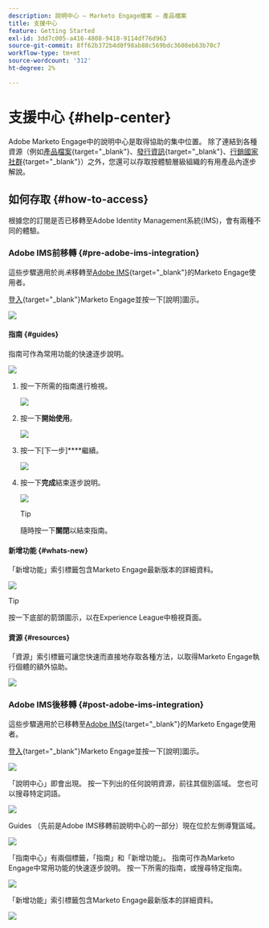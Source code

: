 ```yaml
---
description: 說明中心 — Marketo Engage檔案 — 產品檔案
title: 支援中心
feature: Getting Started
exl-id: 3dd7c005-a416-4808-9418-9114df76d963
source-git-commit: 8ff62b372b4d0f98ab88c569bdc3608eb63b70c7
workflow-type: tm+mt
source-wordcount: '312'
ht-degree: 2%

---
```


# 支援中心 {#help-center}

Adobe Marketo Engage中的說明中心是取得協助的集中位置。 除了連結到各種資源（例如[產品檔案](/help/marketo/home.md){target="_blank"}、[發行資訊](/help/marketo/release-notes/current.md){target="_blank"}、[行銷國家社群](https://nation.marketo.com/){target="_blank"}）之外，您還可以存取按體驗層級組織的有用產品內逐步解說。

## 如何存取 {#how-to-access}

根據您的訂閱是否已移轉至Adobe Identity Management系統(IMS)，會有兩種不同的體驗。

### Adobe IMS前移轉 {#pre-adobe-ims-integration}

這些步驟適用於尚&#x200B;_未_&#x200B;移轉至[Adobe IMS](/help/marketo/product-docs/administration/marketo-with-adobe-identity/adobe-identity-management-overview.md){target="_blank"}的Marketo Engage使用者。

[登入](https://login.marketo.com/){target="_blank"}Marketo Engage並按一下[說明]圖示。

![](assets/help-center-1.png)

#### 指南 {#guides}

指南可作為常用功能的快速逐步說明。

![](assets/help-center-2.png)

1. 按一下所需的指南進行檢視。

   ![](assets/help-center-3.png)

1. 按一下&#x200B;**開始使用**。

   ![](assets/help-center-4.png)

1. 按一下[下一步]****&#x200B;繼續。

   ![](assets/help-center-5.png)

1. 按一下&#x200B;**完成**&#x200B;結束逐步說明。

   ![](assets/help-center-6.png)

   >[!TIP]
   >
   >隨時按一下&#x200B;**關閉**&#x200B;以結束指南。

#### 新增功能 {#whats-new}

「新增功能」索引標籤包含Marketo Engage最新版本的詳細資料。

![](assets/help-center-7.png)

>[!TIP]
>
>按一下底部的箭頭圖示，以在Experience League中檢視頁面。

#### 資源 {#resources}

「資源」索引標籤可讓您快速而直接地存取各種方法，以取得Marketo Engage執行個體的額外協助。

![](assets/help-center-8.png)

### Adobe IMS後移轉 {#post-adobe-ims-integration}

這些步驟適用於已移轉至[Adobe IMS](/help/marketo/product-docs/administration/marketo-with-adobe-identity/adobe-identity-management-overview.md){target="_blank"}的Marketo Engage使用者。

[登入](https://experience.adobe.com/){target="_blank"}Marketo Engage並按一下[說明]圖示。

![](assets/help-center-9.png)

「說明中心」即會出現。 按一下列出的任何說明資源，前往其個別區域。 您也可以搜尋特定詞語。

![](assets/help-center-10.png)

Guides （先前是Adobe IMS移轉前說明中心的一部分）現在位於左側導覽區域。

![](assets/help-center-11.png)

「指南中心」有兩個標籤，「指南」和「新增功能」。 指南可作為Marketo Engage中常用功能的快速逐步說明。 按一下所需的指南，或搜尋特定指南。

![](assets/help-center-12.png)

「新增功能」索引標籤包含Marketo Engage最新版本的詳細資料。

![](assets/help-center-13.png)
